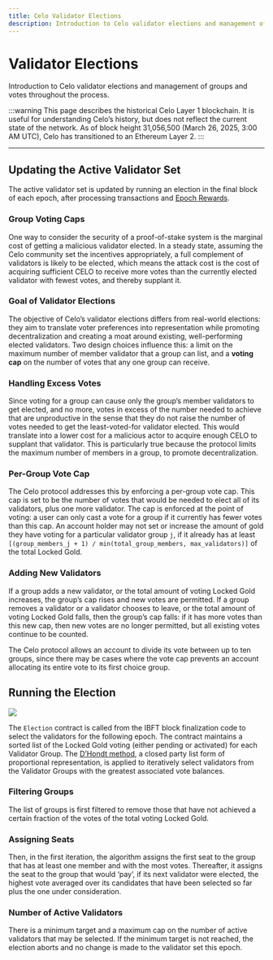 ```yaml
---
title: Celo Validator Elections
description: Introduction to Celo validator elections and management of groups and votes throughout the process.
---
```


# Validator Elections

Introduction to Celo validator elections and management of groups and votes throughout the process.

:::warning
This page describes the historical Celo Layer 1 blockchain. It is useful for understanding Celo’s history, but does not reflect the current state of the network. As of block height 31,056,500 (March 26, 2025, 3:00 AM UTC), Celo has transitioned to an Ethereum Layer 2.
:::

---

## Updating the Active Validator Set

The active validator set is updated by running an election in the final block of each epoch, after processing transactions and [Epoch Rewards](/what-is-celo/about-celo-l1/protocol/pos/epoch-rewards).

### Group Voting Caps

One way to consider the security of a proof-of-stake system is the marginal cost of getting a malicious validator elected. In a steady state, assuming the Celo community set the incentives appropriately, a full complement of validators is likely to be elected, which means the attack cost is the cost of acquiring sufficient CELO to receive more votes than the currently elected validator with fewest votes, and thereby supplant it.

### Goal of Validator Elections

The objective of Celo’s validator elections differs from real-world elections: they aim to translate voter preferences into representation while promoting decentralization and creating a moat around existing, well-performing elected validators. Two design choices influence this: a limit on the maximum number of member validator that a group can list, and a **voting cap** on the number of votes that any one group can receive.

### Handling Excess Votes

Since voting for a group can cause only the group’s member validators to get elected, and no more, votes in excess of the number needed to achieve that are unproductive in the sense that they do not raise the number of votes needed to get the least-voted-for validator elected. This would translate into a lower cost for a malicious actor to acquire enough CELO to supplant that validator. This is particularly true because the protocol limits the maximum number of members in a group, to promote decentralization.

### Per-Group Vote Cap

The Celo protocol addresses this by enforcing a per-group vote cap. This cap is set to be the number of votes that would be needed to elect all of its validators, plus one more validator. The cap is enforced at the point of voting: a user can only cast a vote for a group if it currently has fewer votes than this cap. An account holder may not set or increase the amount of gold they have voting for a particular validator group `j`, if it already has at least `[(group_members_j + 1) / min(total_group_members, max_validators)]` of the total Locked Gold.

### Adding New Validators

If a group adds a new validator, or the total amount of voting Locked Gold increases, the group’s cap rises and new votes are permitted. If a group removes a validator or a validator chooses to leave, or the total amount of voting Locked Gold falls, then the group’s cap falls: if it has more votes than this new cap, then new votes are no longer permitted, but all existing votes continue to be counted.

The Celo protocol allows an account to divide its vote between up to ten groups, since there may be cases where the vote cap prevents an account allocating its entire vote to its first choice group.

## Running the Election

![](https://storage.googleapis.com/celo-website/docs/election.jpg)

The `Election` contract is called from the IBFT block finalization code to select the validators for the following epoch. The contract maintains a sorted list of the Locked Gold voting (either pending or activated) for each Validator Group. The [D’Hondt method](https://wikipedia.org/wiki/D'Hondt_method), a closed party list form of proportional representation, is applied to iteratively select validators from the Validator Groups with the greatest associated vote balances.

### Filtering Groups

The list of groups is first filtered to remove those that have not achieved a certain fraction of the votes of the total voting Locked Gold.

### Assigning Seats

Then, in the first iteration, the algorithm assigns the first seat to the group that has at least one member and with the most votes. Thereafter, it assigns the seat to the group that would ‘pay’, if its next validator were elected, the highest vote averaged over its candidates that have been selected so far plus the one under consideration.

### Number of Active Validators

There is a minimum target and a maximum cap on the number of active validators that may be selected. If the minimum target is not reached, the election aborts and no change is made to the validator set this epoch.
